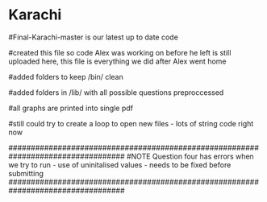 # Karachi

#Final-Karachi-master is our latest up to date code

#created this file so code Alex was working on before he left is still uploaded here, this file is everything we did after Alex went home

#added folders to keep /bin/ clean

#added folders in /lib/ with all possible questions preproccessed

#all graphs are printed into single pdf

#still could try to create a loop to open new files - lots of string code right now


##################################################################################
#NOTE 
Question four has errors when we try to run - use of uninitalised values  - needs to be fixed before submitting
##################################################################################

